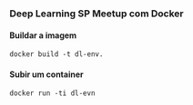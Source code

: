 ### Deep Learning SP Meetup com Docker

#### Buildar a imagem
```
docker build -t dl-env.
```

#### Subir um container
```
docker run -ti dl-evn